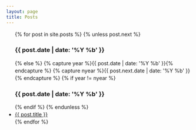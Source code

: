 ```yaml
---
layout: page
title: Posts
---
```

<div class="post" style='line-height:20px;'>
    <ul>
        {% for post in site.posts %}
            {% unless post.next %}
                <h3>{{ post.date | date: '%Y %b' }}</h3>
	    {% else %}
	      {% capture year %}{{ post.date | date: '%Y %b' }}{% endcapture %}
              {% capture nyear %}{{ post.next.date | date: '%Y %b' }}{% endcapture %}
              {% if year != nyear %}
              <h3>{{ post.date | date: '%Y %b' }}</h3>
            {% endif %}
       {% endunless %}
       <li><a href="{{ post.url }}">{{ post.title }}</a></li>
       {% endfor %}
    </ul>
</div>
